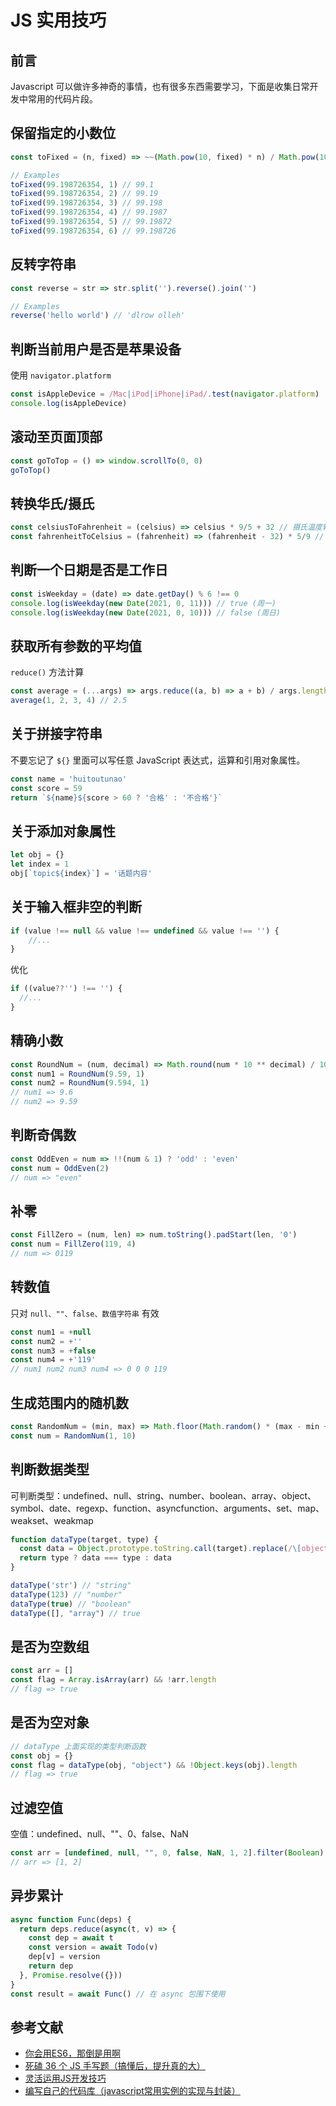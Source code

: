 # JS 实用技巧

## 前言

Javascript 可以做许多神奇的事情，也有很多东西需要学习，下面是收集日常开发中常用的代码片段。

## 保留指定的小数位

```js
const toFixed = (n, fixed) => ~~(Math.pow(10, fixed) * n) / Math.pow(10, fixed)

// Examples
toFixed(99.198726354, 1) // 99.1
toFixed(99.198726354, 2) // 99.19
toFixed(99.198726354, 3) // 99.198
toFixed(99.198726354, 4) // 99.1987
toFixed(99.198726354, 5) // 99.19872
toFixed(99.198726354, 6) // 99.198726
```

## 反转字符串

```js
const reverse = str => str.split('').reverse().join('')

// Examples
reverse('hello world') // 'dlrow olleh'
```

## 判断当前用户是否是苹果设备

使用 `navigator.platform`
```js
const isAppleDevice = /Mac|iPod|iPhone|iPad/.test(navigator.platform)
console.log(isAppleDevice)
```

## 滚动至页面顶部

```js
const goToTop = () => window.scrollTo(0, 0)
goToTop()
```

## 转换华氏/摄氏

```js
const celsiusToFahrenheit = (celsius) => celsius * 9/5 + 32 // 摄氏温度转华氏温度
const fahrenheitToCelsius = (fahrenheit) => (fahrenheit - 32) * 5/9 // 华氏温度转摄氏温度
```

## 判断一个日期是否是工作日

```js
const isWeekday = (date) => date.getDay() % 6 !== 0
console.log(isWeekday(new Date(2021, 0, 11))) // true (周一)
console.log(isWeekday(new Date(2021, 0, 10))) // false (周日)
```

## 获取所有参数的平均值

`reduce()` 方法计算
```js
const average = (...args) => args.reduce((a, b) => a + b) / args.length
average(1, 2, 3, 4) // 2.5
```

## 关于拼接字符串

不要忘记了 `${}` 里面可以写任意 JavaScript 表达式，运算和引用对象属性。
```js
const name = 'huitoutunao'
const score = 59
return `${name}${score > 60 ? '合格' : '不合格'}`
```

## 关于添加对象属性

```js
let obj = {}
let index = 1
obj[`topic${index}`] = '话题内容'
```

## 关于输入框非空的判断

```js
if (value !== null && value !== undefined && value !== '') {
    //...
}
```

优化

```js
if ((value??'') !== '') {
  //...
}
```

## 精确小数

```js
const RoundNum = (num, decimal) => Math.round(num * 10 ** decimal) / 10 ** decimal
const num1 = RoundNum(9.59, 1)
const num2 = RoundNum(9.594, 1)
// num1 => 9.6
// num2 => 9.59
```

## 判断奇偶数

```js
const OddEven = num => !!(num & 1) ? 'odd' : 'even'
const num = OddEven(2)
// num => "even"
```

## 补零

```js
const FillZero = (num, len) => num.toString().padStart(len, '0')
const num = FillZero(119, 4)
// num => 0119
```

## 转数值

只对 `null、""、false、数值字符串` 有效
```js
const num1 = +null
const num2 = +''
const num3 = +false
const num4 = +'119'
// num1 num2 num3 num4 => 0 0 0 119
```

## 生成范围内的随机数

```js
const RandomNum = (min, max) => Math.floor(Math.random() * (max - min + 1)) + min
const num = RandomNum(1, 10)
```

## 判断数据类型

可判断类型：undefined、null、string、number、boolean、array、object、symbol、date、regexp、function、asyncfunction、arguments、set、map、weakset、weakmap
```js
function dataType(target, type) {
  const data = Object.prototype.toString.call(target).replace(/\[object (\w+)\]/, "$1").toLowerCase()
  return type ? data === type : data
}

dataType('str') // "string"
dataType(123) // "number"
dataType(true) // "boolean"
dataType([], "array") // true
```

## 是否为空数组

```js
const arr = []
const flag = Array.isArray(arr) && !arr.length
// flag => true
```

## 是否为空对象

```js
// dataType 上面实现的类型判断函数
const obj = {}
const flag = dataType(obj, "object") && !Object.keys(obj).length
// flag => true
```

## 过滤空值

空值：undefined、null、""、0、false、NaN
```js
const arr = [undefined, null, "", 0, false, NaN, 1, 2].filter(Boolean)
// arr => [1, 2]
```

## 异步累计

```js
async function Func(deps) {
  return deps.reduce(async(t, v) => {
    const dep = await t
    const version = await Todo(v)
    dep[v] = version
    return dep
  }, Promise.resolve({}))
}
const result = await Func() // 在 async 包围下使用
```

## 参考文献

- [你会用ES6，那倒是用啊](https://juejin.cn/post/7016520448204603423)
- [死磕 36 个 JS 手写题（搞懂后，提升真的大）](https://juejin.cn/post/6946022649768181774)
- [灵活运用JS开发技巧](https://juejin.cn/post/6844903838449664013)
- [编写自己的代码库（javascript常用实例的实现与封装）](https://juejin.cn/post/6844903520596918280)